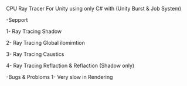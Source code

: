 CPU Ray Tracer For Unity using only C# with (Unity Burst & Job System)

-Sepport

1- Ray Tracing Shadow

2- Ray Tracing Global ilomimtion

3- Ray Tracing Caustics

4- Ray Tracing Reflaction & Reflaction (Shadow only)

-Bugs & Probloms
1- Very slow in Rendering
